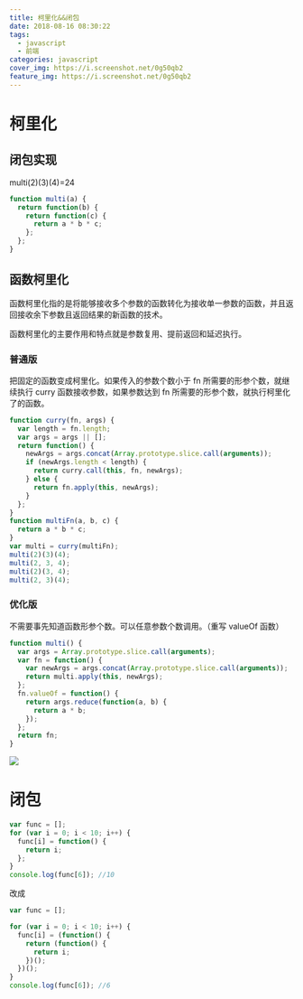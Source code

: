 ```yaml
---
title: 柯里化&&闭包
date: 2018-08-16 08:30:22
tags:
  - javascript
  - 前端
categories: javascript
cover_img: https://i.screenshot.net/0g50qb2
feature_img: https://i.screenshot.net/0g50qb2
---
```


# 柯里化

## 闭包实现

multi(2)(3)(4)=24

```javascript
function multi(a) {
  return function(b) {
    return function(c) {
      return a * b * c;
    };
  };
}
```

<!-- more -->

## 函数柯里化

函数柯里化指的是将能够接收多个参数的函数转化为接收单一参数的函数，并且返回接收余下参数且返回结果的新函数的技术。

函数柯里化的主要作用和特点就是参数复用、提前返回和延迟执行。

### 普通版

把固定的函数变成柯里化。如果传入的参数个数小于 fn 所需要的形参个数，就继续执行 curry 函数接收参数，如果参数达到 fn 所需要的形参个数，就执行柯里化了的函数。

```javascript
function curry(fn, args) {
  var length = fn.length;
  var args = args || [];
  return function() {
    newArgs = args.concat(Array.prototype.slice.call(arguments));
    if (newArgs.length < length) {
      return curry.call(this, fn, newArgs);
    } else {
      return fn.apply(this, newArgs);
    }
  };
}
function multiFn(a, b, c) {
  return a * b * c;
}
var multi = curry(multiFn);
multi(2)(3)(4);
multi(2, 3, 4);
multi(2)(3, 4);
multi(2, 3)(4);
```

### 优化版

不需要事先知道函数形参个数。可以任意参数个数调用。（重写 valueOf 函数）

```javascript
function multi() {
  var args = Array.prototype.slice.call(arguments);
  var fn = function() {
    var newArgs = args.concat(Array.prototype.slice.call(arguments));
    return multi.apply(this, newArgs);
  };
  fn.valueOf = function() {
    return args.reduce(function(a, b) {
      return a * b;
    });
  };
  return fn;
}
```

![](https://tva1.sinaimg.cn/large/006y8mN6ly1g6ixjy4e79j30ti0ey74z.jpg)

# 闭包

```javascript
var func = [];
for (var i = 0; i < 10; i++) {
  func[i] = function() {
    return i;
  };
}
console.log(func[6]); //10
```

改成

```javascript
var func = [];

for (var i = 0; i < 10; i++) {
  func[i] = (function() {
    return (function() {
      return i;
    })();
  })();
}
console.log(func[6]); //6
```

